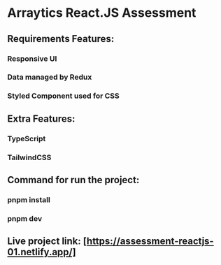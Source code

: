 # Arraytics React.JS Assessment

## Requirements Features:

### Responsive UI

### Data managed by Redux

### Styled Component used for CSS

## Extra Features:

### TypeScript

### TailwindCSS

## Command for run the project:

### pnpm install

### pnpm dev

## Live project link: [https://assessment-reactjs-01.netlify.app/]
